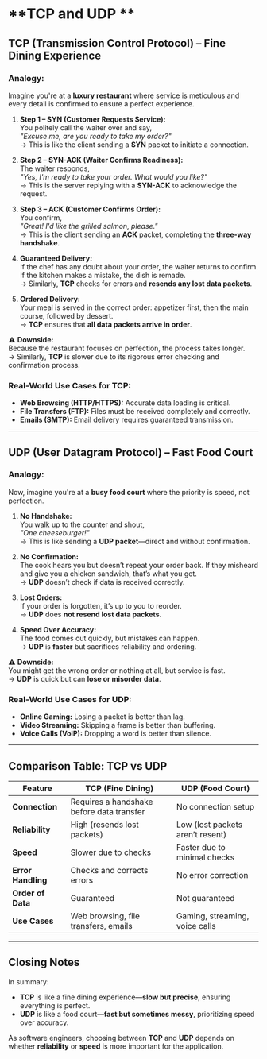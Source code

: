 # **TCP and UDP **

## **TCP (Transmission Control Protocol) – Fine Dining Experience**

### **Analogy:**  
Imagine you're at a **luxury restaurant** where service is meticulous and every detail is confirmed to ensure a perfect experience.

1. **Step 1 – SYN (Customer Requests Service):**  
   You politely call the waiter over and say,  
   *"Excuse me, are you ready to take my order?"*  
   → This is like the client sending a **SYN** packet to initiate a connection.

2. **Step 2 – SYN-ACK (Waiter Confirms Readiness):**  
   The waiter responds,  
   *"Yes, I'm ready to take your order. What would you like?"*  
   → This is the server replying with a **SYN-ACK** to acknowledge the request.

3. **Step 3 – ACK (Customer Confirms Order):**  
   You confirm,  
   *"Great! I'd like the grilled salmon, please."*  
   → This is the client sending an **ACK** packet, completing the **three-way handshake**.

4. **Guaranteed Delivery:**  
   If the chef has any doubt about your order, the waiter returns to confirm. If the kitchen makes a mistake, the dish is remade.  
   → Similarly, **TCP** checks for errors and **resends any lost data packets**.

5. **Ordered Delivery:**  
   Your meal is served in the correct order: appetizer first, then the main course, followed by dessert.  
   → **TCP** ensures that **all data packets arrive in order**.

⚠️ **Downside:**  
Because the restaurant focuses on perfection, the process takes longer.  
→ Similarly, **TCP** is slower due to its rigorous error checking and confirmation process.

### **Real-World Use Cases for TCP:**  
- **Web Browsing (HTTP/HTTPS):** Accurate data loading is critical.  
- **File Transfers (FTP):** Files must be received completely and correctly.  
- **Emails (SMTP):** Email delivery requires guaranteed transmission.

---

## **UDP (User Datagram Protocol) – Fast Food Court**

### **Analogy:**  
Now, imagine you're at a **busy food court** where the priority is speed, not perfection.

1. **No Handshake:**  
   You walk up to the counter and shout,  
   *"One cheeseburger!"*  
   → This is like sending a **UDP packet**—direct and without confirmation.

2. **No Confirmation:**  
   The cook hears you but doesn’t repeat your order back. If they misheard and give you a chicken sandwich, that’s what you get.  
   → **UDP** doesn’t check if data is received correctly.

3. **Lost Orders:**  
   If your order is forgotten, it’s up to you to reorder.  
   → **UDP** does **not resend lost data packets**.

4. **Speed Over Accuracy:**  
   The food comes out quickly, but mistakes can happen.  
   → **UDP** is **faster** but sacrifices reliability and ordering.

⚠️ **Downside:**  
You might get the wrong order or nothing at all, but service is fast.  
→ **UDP** is quick but can **lose or misorder data**.

### **Real-World Use Cases for UDP:**  
- **Online Gaming:** Losing a packet is better than lag.  
- **Video Streaming:** Skipping a frame is better than buffering.  
- **Voice Calls (VoIP):** Dropping a word is better than silence.

---

## **Comparison Table: TCP vs UDP**

| **Feature**       | **TCP (Fine Dining)**                        | **UDP (Food Court)**               |
|-------------------|----------------------------------------------|-----------------------------------|
| **Connection**    | Requires a handshake before data transfer    | No connection setup               |
| **Reliability**   | High (resends lost packets)                  | Low (lost packets aren’t resent)  |
| **Speed**         | Slower due to checks                        | Faster due to minimal checks      |
| **Error Handling**| Checks and corrects errors                   | No error correction               |
| **Order of Data** | Guaranteed                                   | Not guaranteed                   |
| **Use Cases**     | Web browsing, file transfers, emails         | Gaming, streaming, voice calls   |

---

## **Closing Notes**

In summary:  
- **TCP** is like a fine dining experience—**slow but precise**, ensuring everything is perfect.  
- **UDP** is like a food court—**fast but sometimes messy**, prioritizing speed over accuracy.

As software engineers, choosing between **TCP** and **UDP** depends on whether **reliability** or **speed** is more important for the application.
